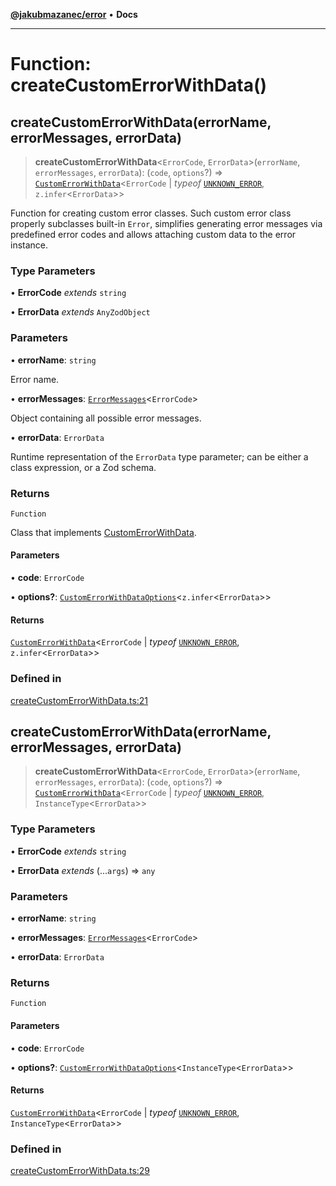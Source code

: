 [**@jakubmazanec/error**](../README.md) • **Docs**

---

# Function: createCustomErrorWithData()

## createCustomErrorWithData(errorName, errorMessages, errorData)

> **createCustomErrorWithData**\<`ErrorCode`, `ErrorData`\>(`errorName`, `errorMessages`,
> `errorData`): (`code`, `options`?) =>
> [`CustomErrorWithData`](../type-aliases/CustomErrorWithData.md)\<`ErrorCode` \| _typeof_
> [`UNKNOWN_ERROR`](../variables/UNKNOWN_ERROR.md), `z.infer`\<`ErrorData`\>\>

Function for creating custom error classes. Such custom error class properly subclasses built-in
`Error`, simplifies generating error messages via predefined error codes and allows attaching custom
data to the error instance.

### Type Parameters

• **ErrorCode** _extends_ `string`

• **ErrorData** _extends_ `AnyZodObject`

### Parameters

• **errorName**: `string`

Error name.

• **errorMessages**: [`ErrorMessages`](../type-aliases/ErrorMessages.md)\<`ErrorCode`\>

Object containing all possible error messages.

• **errorData**: `ErrorData`

Runtime representation of the `ErrorData` type parameter; can be either a class expression, or a Zod
schema.

### Returns

`Function`

Class that implements [CustomErrorWithData](../type-aliases/CustomErrorWithData.md).

#### Parameters

• **code**: `ErrorCode`

• **options?**:
[`CustomErrorWithDataOptions`](../type-aliases/CustomErrorWithDataOptions.md)\<`z.infer`\<`ErrorData`\>\>

#### Returns

[`CustomErrorWithData`](../type-aliases/CustomErrorWithData.md)\<`ErrorCode` \| _typeof_
[`UNKNOWN_ERROR`](../variables/UNKNOWN_ERROR.md), `z.infer`\<`ErrorData`\>\>

### Defined in

[createCustomErrorWithData.ts:21](https://github.com/jakubmazanec/tools/blob/29163046acd1da0224b08fd05ca40f385e9ab4e5/packages/error/source/createCustomErrorWithData.ts#L21)

## createCustomErrorWithData(errorName, errorMessages, errorData)

> **createCustomErrorWithData**\<`ErrorCode`, `ErrorData`\>(`errorName`, `errorMessages`,
> `errorData`): (`code`, `options`?) =>
> [`CustomErrorWithData`](../type-aliases/CustomErrorWithData.md)\<`ErrorCode` \| _typeof_
> [`UNKNOWN_ERROR`](../variables/UNKNOWN_ERROR.md), `InstanceType`\<`ErrorData`\>\>

### Type Parameters

• **ErrorCode** _extends_ `string`

• **ErrorData** _extends_ (...`args`) => `any`

### Parameters

• **errorName**: `string`

• **errorMessages**: [`ErrorMessages`](../type-aliases/ErrorMessages.md)\<`ErrorCode`\>

• **errorData**: `ErrorData`

### Returns

`Function`

#### Parameters

• **code**: `ErrorCode`

• **options?**:
[`CustomErrorWithDataOptions`](../type-aliases/CustomErrorWithDataOptions.md)\<`InstanceType`\<`ErrorData`\>\>

#### Returns

[`CustomErrorWithData`](../type-aliases/CustomErrorWithData.md)\<`ErrorCode` \| _typeof_
[`UNKNOWN_ERROR`](../variables/UNKNOWN_ERROR.md), `InstanceType`\<`ErrorData`\>\>

### Defined in

[createCustomErrorWithData.ts:29](https://github.com/jakubmazanec/tools/blob/29163046acd1da0224b08fd05ca40f385e9ab4e5/packages/error/source/createCustomErrorWithData.ts#L29)

